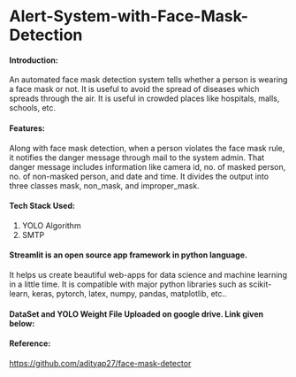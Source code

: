 # Alert-System-with-Face-Mask-Detection
#### Introduction: 
An automated face mask detection system tells whether a person is 
wearing a face mask or not. It is useful to avoid the spread of diseases which spreads 
through the air. It is useful in crowded places like hospitals, malls, schools, etc.


#### Features: 
Along with face mask detection, when a person violates the face mask rule, 
it notifies the danger message through mail to the system admin. That danger message 
includes information like camera id, no. of masked person, no. of non-masked person, 
and date and time. It divides the output into three classes mask, non_mask, and 
improper_mask.

#### Tech Stack Used:
1) YOLO Algorithm
2) SMTP 

#### Streamlit is an open source app framework in python language.
It helps us create beautiful web-apps for data science and machine learning in a little time. It is compatible with major python libraries such as scikit-learn, keras, pytorch, latex, numpy, pandas, matplotlib, etc.. 


#### DataSet and YOLO Weight File Uploaded on google drive. Link given below:


#### Reference:
https://github.com/adityap27/face-mask-detector
